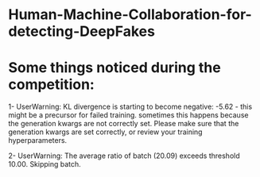 # Human-Machine-Collaboration-for-detecting-DeepFakes


# Some things noticed during the competition: 
1- UserWarning: KL divergence is starting to become negative: -5.62 - this might be a precursor for failed training. sometimes this happens because the generation kwargs are not correctly set. Please make sure that the generation kwargs are set correctly, or review your training hyperparameters.

2- UserWarning: The average ratio of batch (20.09) exceeds threshold 10.00. Skipping batch.
